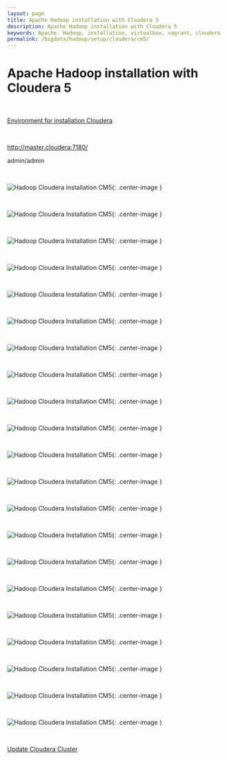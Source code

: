 ```yaml
---
layout: page
title: Apache Hadoop installation with Cloudera 5
description: Apache Hadoop installation with Cloudera 5
keywords: Apache. Hadoop, installation, virtualbox, vagrant, cloudera
permalink: /bigdata/hadoop/setup/cloudera/cm5/
---
```


# Apache Hadoop installation with Cloudera 5

<br/>

<a href="/bigdata/hadoop/setup/cloudera/env/">Environment for installation Cloudera</a>

<br/>

http://master.cloudera:7180/

admin/admin

<br/>

![Hadoop Cloudera Installation CM5](/img/bigdata/hadoop/setup/cloudera/cm5/pic01.png 'Hadoop Cloudera Installation CM5'){: .center-image }

<br/>

![Hadoop Cloudera Installation CM5](/img/bigdata/hadoop/setup/cloudera/cm5/pic02.png 'Hadoop Cloudera Installation CM5'){: .center-image }

<br/>

![Hadoop Cloudera Installation CM5](/img/bigdata/hadoop/setup/cloudera/cm5/pic03.png 'Hadoop Cloudera Installation CM5'){: .center-image }

<br/>

![Hadoop Cloudera Installation CM5](/img/bigdata/hadoop/setup/cloudera/cm5/pic04.png 'Hadoop Cloudera Installation CM5'){: .center-image }

<br/>

![Hadoop Cloudera Installation CM5](/img/bigdata/hadoop/setup/cloudera/cm5/pic05.png 'Hadoop Cloudera Installation CM5'){: .center-image }

<br/>

![Hadoop Cloudera Installation CM5](/img/bigdata/hadoop/setup/cloudera/cm5/pic06.png 'Hadoop Cloudera Installation CM5'){: .center-image }

<br/>

![Hadoop Cloudera Installation CM5](/img/bigdata/hadoop/setup/cloudera/cm5/pic07.png 'Hadoop Cloudera Installation CM5'){: .center-image }

<br/>

![Hadoop Cloudera Installation CM5](/img/bigdata/hadoop/setup/cloudera/cm5/pic08.png 'Hadoop Cloudera Installation CM5'){: .center-image }

<br/>

![Hadoop Cloudera Installation CM5](/img/bigdata/hadoop/setup/cloudera/cm5/pic09.png 'Hadoop Cloudera Installation CM5'){: .center-image }

<br/>

![Hadoop Cloudera Installation CM5](/img/bigdata/hadoop/setup/cloudera/cm5/pic10.png 'Hadoop Cloudera Installation CM5'){: .center-image }

<br/>

![Hadoop Cloudera Installation CM5](/img/bigdata/hadoop/setup/cloudera/cm5/pic11.png 'Hadoop Cloudera Installation CM5'){: .center-image }

<br/>

![Hadoop Cloudera Installation CM5](/img/bigdata/hadoop/setup/cloudera/cm5/pic12.png 'Hadoop Cloudera Installation CM5'){: .center-image }

<br/>

![Hadoop Cloudera Installation CM5](/img/bigdata/hadoop/setup/cloudera/cm5/pic13.png 'Hadoop Cloudera Installation CM5'){: .center-image }

<br/>

![Hadoop Cloudera Installation CM5](/img/bigdata/hadoop/setup/cloudera/cm5/pic14.png 'Hadoop Cloudera Installation CM5'){: .center-image }

<br/>

![Hadoop Cloudera Installation CM5](/img/bigdata/hadoop/setup/cloudera/cm5/pic15.png 'Hadoop Cloudera Installation CM5'){: .center-image }

<br/>

![Hadoop Cloudera Installation CM5](/img/bigdata/hadoop/setup/cloudera/cm5/pic16.png 'Hadoop Cloudera Installation CM5'){: .center-image }

<br/>

![Hadoop Cloudera Installation CM5](/img/bigdata/hadoop/setup/cloudera/cm5/pic17.png 'Hadoop Cloudera Installation CM5'){: .center-image }

<br/>

![Hadoop Cloudera Installation CM5](/img/bigdata/hadoop/setup/cloudera/cm5/pic18.png 'Hadoop Cloudera Installation CM5'){: .center-image }

<br/>

![Hadoop Cloudera Installation CM5](/img/bigdata/hadoop/setup/cloudera/cm5/pic19.png 'Hadoop Cloudera Installation CM5'){: .center-image }

<br/>

![Hadoop Cloudera Installation CM5](/img/bigdata/hadoop/setup/cloudera/cm5/pic20.png 'Hadoop Cloudera Installation CM5'){: .center-image }

<br/>

![Hadoop Cloudera Installation CM5](/img/bigdata/hadoop/setup/cloudera/cm5/pic21.png 'Hadoop Cloudera Installation CM5'){: .center-image }

<br/>

<a href="/bigdata/hadoop/setup/cloudera/cm5/update/">Update Cloudera Cluster</a>
